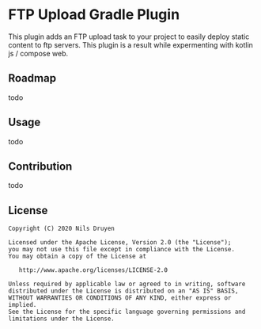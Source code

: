 # FTP Upload Gradle Plugin
This plugin adds an FTP upload task to your project to easily deploy static content to ftp servers. This plugin is a result while expermenting with kotlin js / compose web.

## Roadmap
todo

## Usage
todo

## Contribution
todo

## License
    Copyright (C) 2020 Nils Druyen
    
    Licensed under the Apache License, Version 2.0 (the "License");
    you may not use this file except in compliance with the License.
    You may obtain a copy of the License at
    
       http://www.apache.org/licenses/LICENSE-2.0
    
    Unless required by applicable law or agreed to in writing, software
    distributed under the License is distributed on an "AS IS" BASIS,
    WITHOUT WARRANTIES OR CONDITIONS OF ANY KIND, either express or implied.
    See the License for the specific language governing permissions and
    limitations under the License.
